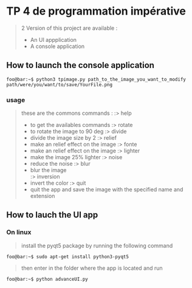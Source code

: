 # TP 4 de programmation impérative

  

> 2  Version of this project are available : 
>- An UI appplication
>-  A console application
>

  

## How to launch the console application

  
```console
foo@bar:~$ python3 tpimage.py path_to_the_image_you_want_to_modify path/were/you/want/to/save/YourFile.png

```

### usage 

> these are the commons commands :
> :> help
> - to get the availables commands
> :> rotate
> - to rotate the image to 90 deg
> :> divide
> - divide the image size by 2
> :> relief
> - make an relief effect on the image
> :> fonte
> - make an relief effect on the image
> :> lighter
> - make the image 25% lighter
> :> noise
> - reduce the noise 
> :> blur
> - blur the image  
> :> inversion
> - invert the color
> :> quit
> - quit the app and save the image with the specified name and extension

## How to lauch the UI app

### On linux 

> install the pyqt5 package by running the following command 

```console
foo@bar:~$ sudo apt-get install python3-pyqt5

```

> then enter in the folder where the app is located and run 
  

```console
foo@bar:~$ python advanceUI.py

```